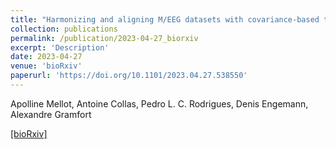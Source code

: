 ```yaml
---
title: "Harmonizing and aligning M/EEG datasets with covariance-based techniques to enhance predictive regression modeling"
collection: publications
permalink: /publication/2023-04-27_biorxiv
excerpt: 'Description'
date: 2023-04-27
venue: 'bioRxiv'
paperurl: 'https://doi.org/10.1101/2023.04.27.538550'
---
```


Apolline Mellot, Antoine Collas, Pedro L. C. Rodrigues, Denis Engemann, Alexandre Gramfort

[[bioRxiv]](https://doi.org/10.1101/2023.04.27.538550)
